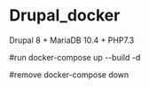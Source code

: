 # Drupal_docker
Drupal 8 + MariaDB 10.4 + PHP7.3

#run
docker-compose up --build -d

#remove
docker-compose down
